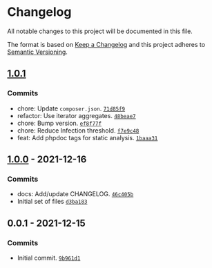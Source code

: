 # Changelog

All notable changes to this project will be documented in this file.

The format is based on [Keep a Changelog](https://keepachangelog.com/en/1.0.0/)
and this project adheres to [Semantic Versioning](https://semver.org/spec/v2.0.0.html).

## [1.0.1](https://github.com/loophp/phpunit-iterable-assertions/compare/1.0.0...1.0.1)

### Commits

- chore: Update `composer.json`. [`71d85f9`](https://github.com/loophp/phpunit-iterable-assertions/commit/71d85f98ce6b68188c5e4d9c6fad43a5b1087271)
- refactor: Use iterator aggregates. [`48beae7`](https://github.com/loophp/phpunit-iterable-assertions/commit/48beae7f1670c47938649562e365b653048c49f5)
- chore: Bump version. [`ef8f77f`](https://github.com/loophp/phpunit-iterable-assertions/commit/ef8f77f4e38eb2f44efadcb4a8957d1d272e4720)
- chore: Reduce Infection threshold. [`f7e9c48`](https://github.com/loophp/phpunit-iterable-assertions/commit/f7e9c48008716e1d4ad27aaaa29e71e419673b4f)
- feat: Add phpdoc tags for static analysis. [`1baaa31`](https://github.com/loophp/phpunit-iterable-assertions/commit/1baaa312436b649ae86b9e2183c331ecdf2f21c8)

## [1.0.0](https://github.com/loophp/phpunit-iterable-assertions/compare/0.0.1...1.0.0) - 2021-12-16

### Commits

- docs: Add/update CHANGELOG. [`46c405b`](https://github.com/loophp/phpunit-iterable-assertions/commit/46c405b6cccce106c7975cf5b241a286fec1d923)
- Initial set of files [`d3ba183`](https://github.com/loophp/phpunit-iterable-assertions/commit/d3ba183645d47909221b786b13f429bc9c5d9304)

## 0.0.1 - 2021-12-15

### Commits

- Initial commit. [`9b961d1`](https://github.com/loophp/phpunit-iterable-assertions/commit/9b961d13c546fdd7a11a22bae208fd9287a2e9c1)
